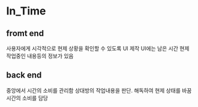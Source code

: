 # In_Time


## fromt end
사용자에게 시각적으로 현제 상황을 확인할 수 있도록 UI 제작
UI에는 남은 시간 현제 작업중인 내용등의 정보가 있음


## back end
중앙에서 시간의 소비를 관리함
상대방의 작업내용을 판단. 해독하여 현제 상태를 바꿈
시간의 소비를 담당
